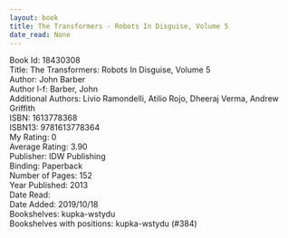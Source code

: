 ```yaml
---
layout: book
title: The Transformers - Robots In Disguise, Volume 5
date_read: None
---
```


Book Id: 18430308<br />
Title: The Transformers: Robots In Disguise, Volume 5<br />
Author: John Barber<br />
Author l-f: Barber, John<br />
Additional Authors: Livio Ramondelli, Atilio Rojo, Dheeraj Verma, Andrew Griffith<br />
ISBN: 1613778368<br />
ISBN13: 9781613778364<br />
My Rating: 0<br />
Average Rating: 3.90<br />
Publisher: IDW Publishing<br />
Binding: Paperback<br />
Number of Pages: 152<br />
Year Published: 2013<br />
Date Read: <br />
Date Added: 2019/10/18<br />
Bookshelves: kupka-wstydu<br />
Bookshelves with positions: kupka-wstydu (#384)<br />

